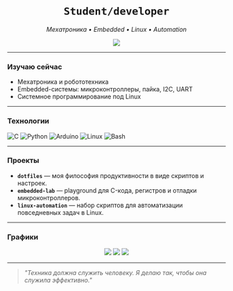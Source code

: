 <h1 align="center"><code>Student/developer</code></h1>
<p align="center"><i>Мехатроника • Embedded • Linux • Automation</i></p>
<p align="center">
  <img src="https://readme-typing-svg.demolab.com?font=Fira+Code&duration=3000&pause=1000&color=00F7FF&center=true&vCenter=true&multiline=true&width=435&lines=Технологии+—+мои+органы+чувств.;Код+—+моя+среда+обитания.;Я+инженер+будущего.">
</p>

---


### Изучаю сейчас

- Мехатроника и робототехника
- Embedded-системы: микроконтроллеры, пайка, I2C, UART
- Системное программирование под Linux

---

### Технологии

![C](https://img.shields.io/badge/C-283593?style=for-the-badge&logo=c&logoColor=white)
![Python](https://img.shields.io/badge/Python-1565C0?style=for-the-badge&logo=python&logoColor=white)
![Arduino](https://img.shields.io/badge/Arduino-00BCD4?style=for-the-badge&logo=arduino&logoColor=white)
![Linux](https://img.shields.io/badge/Linux-000000?style=for-the-badge&logo=linux&logoColor=white)
![Bash](https://img.shields.io/badge/Bash-546E7A?style=for-the-badge&logo=gnu-bash&logoColor=white)

---

### Проекты

- **`dotfiles`** — моя философия продуктивности в виде скриптов и настроек.
- **`embedded-lab`** — playground для C-кода, регистров и отладки микроконтроллеров.
- **`linux-automation`** — набор скриптов для автоматизации повседневных задач в Linux.

---

### Графики

<p align="center">
  <img src="https://github-readme-stats.vercel.app/api?username=Stanislao&show_icons=true&theme=gruvbox" />
  <img src="https://github-readme-stats.vercel.app/api/top-langs/?username=Stanislao&layout=compact&theme=gruvbox" />
  <img src="https://github-readme-activity-graph.vercel.app/graph?username=Stanislao&theme=gruvbox" />
</p>

---

> *"Техника должна служить человеку. Я делаю так, чтобы она служила эффективно."*

